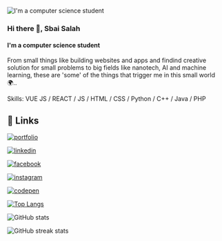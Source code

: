 ![I'm a computer science student](https://raw.githubusercontent.com/mykolaharmash/git-jump/main/img/readme-banner.png)

### Hi there 👋, Sbai Salah
#### I'm a computer science student
From small things like building websites and apps and findind creative solution for small problems to big fields like nanotech, AI and machine learning, these are 'some' of the things that trigger me in this small world 🌍.. 

Skills: VUE JS / REACT / JS / HTML / CSS / Python / C++ / Java / PHP
 

## 🔗 Links
[![portfolio](https://img.shields.io/badge/my_portfolio-000?style=for-the-badge&logo=ko-fi&logoColor=white)](https://sbai-salah.github.io/website/)

[![linkedin](https://img.shields.io/badge/linkedin-0A66C2?style=for-the-badge&logo=linkedin&logoColor=white)](https://www.linkedin.com/in/sbai-salah/)

[![facebook](https://img.shields.io/badge/facebook-0A66C2?style=for-the-badge&logo=facebook&logoColor=white)](https://www.facebook.com/salah.mhsb/)

[![instagram](https://img.shields.io/badge/instagram-8a3ab9?style=for-the-badge&logo=instagram&logoColor=white)](https://www.instagram.com/salah.mhsb/)

[![codepen](https://img.shields.io/badge/codePen-111111?style=for-the-badge&logo=codepen&logoColor=white)](https://codepen.io/__7salah__)


[![Top Langs](https://github-readme-stats.vercel.app/api/top-langs/?username=Sbai-Salah&count_private=true)](https://github.com/anuraghazra/github-readme-stats)

![GitHub stats](https://github-readme-stats.vercel.app/api?username=Sbai-Salah&show_icons=true&count_private=true)  

![GitHub streak stats](https://github-readme-streak-stats.herokuapp.com/?user=Sbai-Salah&count_private=true)  

